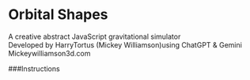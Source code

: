 # Orbital Shapes
A creative abstract JavaScript gravitational simulator  
Developed by HarryTortus (Mickey Williamson)using ChatGPT & Gemini  
Mickeywilliamson3d.com  

###Instructions
